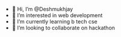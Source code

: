 - 👋 Hi, I’m @Deshmukhjay
- 👀 I’m interested in web development 
- 🌱 I’m currently learning b tech cse 
- 💞️ I’m looking to collaborate on hackathon 

<!---
Deshmukhjay/Deshmukhjay is a ✨ special ✨ repository because its `README.md` (this file) appears on your GitHub profile.
You can click the Preview link to take a look at your changes.
--->
